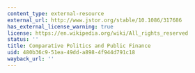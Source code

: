 ```yaml
---
content_type: external-resource
external_url: http://www.jstor.org/stable/10.1086/317686
has_external_license_warning: true
license: https://en.wikipedia.org/wiki/All_rights_reserved
status: ''
title: Comparative Politics and Public Finance
uid: 480b36c9-51ea-49dd-a898-4f944d791c18
wayback_url: ''
---
```

